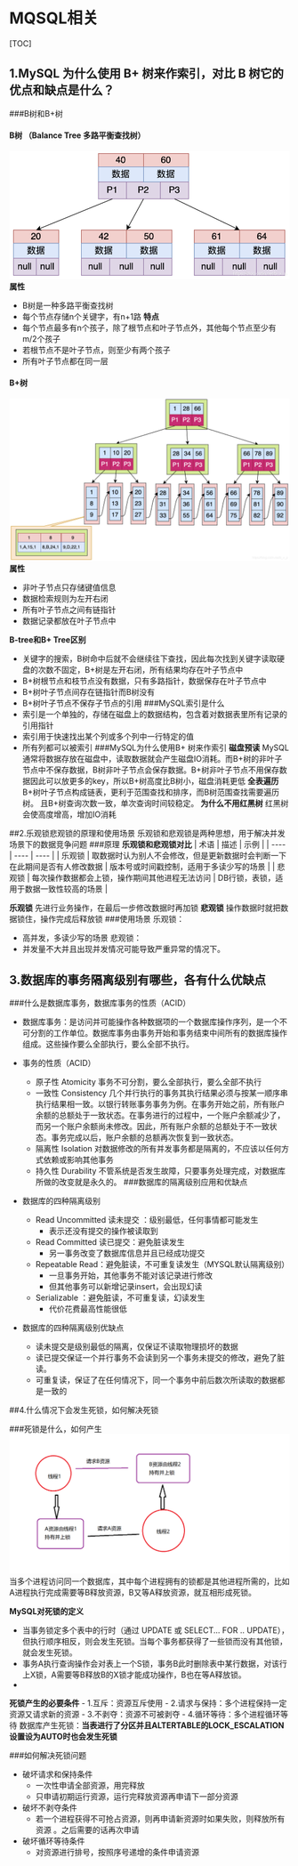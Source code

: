 # MQSQL相关

[TOC]


## 1.MySQL 为什么使用 B+ 树来作索引，对比 B 树它的优点和缺点是什么？

###B树和B+树

#### B树 （Balance Tree 多路平衡查找树）
![img](img/btree.png)
**属性**
- B树是一种多路平衡查找树
- 每个节点存储n个关键字，有n+1路
**特点**
- 每个节点最多有n个孩子，除了根节点和叶子节点外，其他每个节点至少有m/2个孩子
- 若根节点不是叶子节点，则至少有两个孩子
- 所有叶子节点都在同一层


#### B+树
![img](img/b+tree.png)
**属性**
- 非叶子节点只存储键值信息
- 数据检索规则为左开右闭
- 所有叶子节点之间有链指针
- 数据记录都放在叶子节点中

**B-tree和B+ Tree区别**
- 关键字的搜索，B树命中后就不会继续往下查找，因此每次找到关键字读取硬盘的次数不固定，B+树是左开右闭，所有结果均存在叶子节点中
- B+树根节点和枝节点没有数据，只有多路指针，数据保存在叶子节点中
- B+树叶子节点间存在链指针而B树没有
- B+树叶子节点不保存子节点的引用
###MySQL索引是什么
- 索引是一个单独的，存储在磁盘上的数据结构，包含着对数据表里所有记录的引用指针
- 索引用于快速找出某个列或多个列中一行特定的值
- 所有列都可以被索引
###MySQL为什么使用B+ 树来作索引
**磁盘预读**
MySQL通常将数据存放在磁盘中，读取数据就会产生磁盘IO消耗。而B+树的非叶子节点中不保存数据，B树非叶子节点会保存数据。B+树非叶子节点不用保存数据因此可以放更多的key，所以B+树高度比B树小，磁盘消耗更低
**全表遍历**
B+树叶子节点构成链表，更利于范围查找和排序，而B树范围查找需要遍历树。
且B+树查询次数一致，单次查询时间较稳定。
**为什么不用红黑树**
红黑树会使高度增高，增加IO消耗

##2.乐观锁悲观锁的原理和使用场景
乐观锁和悲观锁是两种思想，用于解决并发场景下的数据竞争问题
###原理
**乐观锁和悲观锁对比**
|   术语   |   描述   |    示例  |
| ---- | ---- | ---- |
|  乐观锁    |   取数据时认为别人不会修改，但是更新数据时会判断一下在此期间是否有人修改数据   |  版本号或时间戳控制，适用于多读少写的场景    |
| 悲观锁     | 每次操作数据都会上锁，操作期间其他进程无法访问     |   DB行锁，表锁，适用于数据一致性较高的场景   |

**乐观锁**
先进行业务操作，在最后一步修改数据时再加锁
**悲观锁**
操作数据时就把数据锁住，操作完成后释放锁
###使用场景
乐观锁：
- 高并发，多读少写的场景
悲观锁：
- 并发量不大并且出现并发情况可能导致严重异常的情况下。

## 3.数据库的事务隔离级别有哪些，各有什么优缺点

###什么是数据库事务，数据库事务的性质（ACID）
- 数据库事务：是访问并可能操作各种数据项的一个数据库操作序列，是一个不可分割的工作单位。数据库事务由事务开始和事务结束中间所有的数据库操作组成。这些操作要么全部执行，要么全部不执行。
- 事务的性质（ACID）
	- 原子性 Atomicity 事务不可分割，要么全部执行，要么全部不执行
	- 一致性 Consistency 几个并行执行的事务其执行结果必须与按某一顺序串执行结果相一致。以银行转账事务事务为例。在事务开始之前，所有账户余额的总额处于一致状态。在事务进行的过程中，一个账户余额减少了，而另一个账户余额尚未修改。因此，所有账户余额的总额处于不一致状态。事务完成以后，账户余额的总额再次恢复到一致状态。
	- 隔离性 Isolation 对数据修改的所有并发事务都是隔离的，不应该以任何方式依赖或影响其他事务
	- 持久性  Durability 不管系统是否发生故障，只要事务处理完成，对数据库所做的改变就是永久的。
###数据库的隔离级别应用和优缺点
- 数据库的四种隔离级别
	- Read Uncommitted 读未提交 ：级别最低，任何事情都可能发生
		- 表示还没有提交的操作被读取到
	- Read Committed 读已提交：避免脏读发生
		- 另一事务改变了数据库信息并且已经成功提交
	- Repeatable Read：避免脏读，不可重复读发生（MYSQL默认隔离级别）
		- 一旦事务开始，其他事务不能对该记录进行修改 
		- 但其他事务可以新增记录insert，会出现幻读
	- Serializable ：避免脏读，不可重复读，幻读发生
		- 代价花费最高性能很低 

- 数据库的四种隔离级别优缺点
	- 读未提交是级别最低的隔离，仅保证不读取物理损坏的数据
	- 读已提交保证一个并行事务不会读到另一个事务未提交的修改，避免了脏读。
	- 可重复读，保证了在任何情况下，同一个事务中前后数次所读取的数据都是一致的

##4.什么情况下会发生死锁，如何解决死锁

###死锁是什么，如何产生
![img](img/sisuo.png)
当多个进程访问同一个数据库，其中每个进程拥有的锁都是其他进程所需的，比如A进程执行完成需要等B释放资源，B又等A释放资源，就互相形成死锁。

**MySQL对死锁的定义**
- 当事务锁定多个表中的行时（通过 UPDATE 或 SELECT... FOR .. UPDATE），但执行顺序相反，则会发生死锁。当每个事务都获得了一些锁而没有其他锁，就会发生死锁。
- 事务A执行查询操作会对表上一个S锁，事务B此时删除表中某行数据，对该行上X锁，A需要等B释放B的X锁才能成功操作，B也在等A释放锁。
- 

**死锁产生的必要条件**
	- 1.互斥：资源互斥使用
	- 2.请求与保持：多个进程保持一定资源又请求新的资源
	- 3.不剥夺：资源不可被剥夺
	- 4.循环等待：多个进程循环等待
数据库产生死锁：**当表进行了分区并且ALTERTABLE的LOCK_ESCALATION设置设为AUTO时也会发生死锁**

###如何解决死锁问题
- 破坏请求和保持条件
	- 一次性申请全部资源，用完释放
	- 只申请初期运行资源，运行完释放资源再申请下一部分资源
- 破坏不剥夺条件
	- 若一个进程获得不可抢占资源，则再申请新资源时如果失败，则释放所有资源 。之后需要的话再次申请
- 破坏循环等待条件
	- 对资源进行排号，按照序号递增的条件申请资源 





